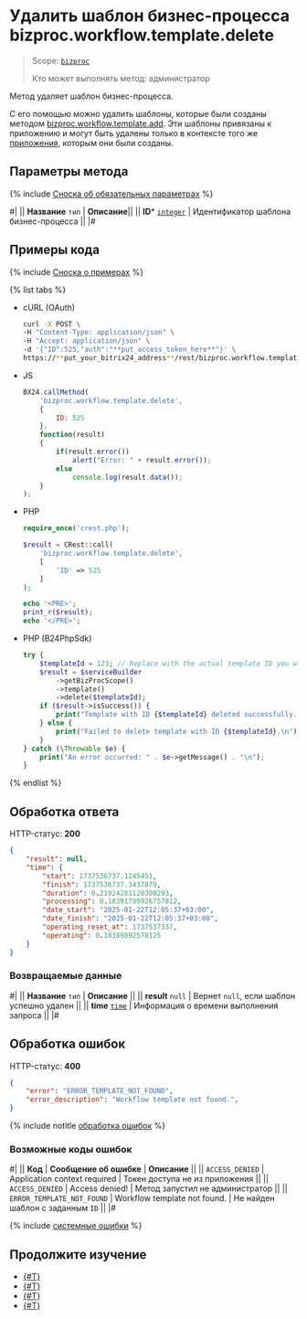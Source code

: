 # Удалить шаблон бизнес-процесса bizproc.workflow.template.delete

> Scope: [`bizproc`](../../scopes/permissions.md)
>
> Кто может выполнять метод: администратор

Метод удаляет шаблон бизнес-процесса. 

С его помощью можно удалить шаблоны, которые были созданы методом [bizproc.workflow.template.add](./bizproc-workflow-template-add.md). Эти шаблоны привязаны к приложению и могут быть удалены только в контексте того же [приложения](../../app-installation/index.md), которым они были созданы.

## Параметры метода

{% include [Сноска об обязательных параметрах](../../../_includes/required.md) %}

#|
|| **Название**
`тип` | **Описание**||
|| **ID***
[`integer`](../../data-types.md) | Идентификатор шаблона бизнес-процесса ||
|#	

## Примеры кода

{% include [Сноска о примерах](../../../_includes/examples.md) %}

{% list tabs %}

- cURL (OAuth)

    ```bash
    curl -X POST \
    -H "Content-Type: application/json" \
    -H "Accept: application/json" \
    -d '{"ID":525,"auth":"**put_access_token_here**"}' \
    https://**put_your_bitrix24_address**/rest/bizproc.workflow.template.delete
    ```

- JS

	```js
    BX24.callMethod(
        'bizproc.workflow.template.delete',
        {
            ID: 525
        },
        function(result)
        {
            if(result.error())
                alert("Error: " + result.error());
            else
                console.log(result.data());
        }
    );
	```

- PHP

    ```php
    require_once('crest.php');

    $result = CRest::call(
        'bizproc.workflow.template.delete',
        [
            'ID' => 525
        ]
    );

    echo '<PRE>';
    print_r($result);
    echo '</PRE>';
    ```

- PHP (B24PhpSdk)

	```php
	try {
		$templateId = 123; // Replace with the actual template ID you want to delete
		$result = $serviceBuilder
			->getBizProcScope()
			->template()
			->delete($templateId);
		if ($result->isSuccess()) {
			print("Template with ID {$templateId} deleted successfully.\n");
		} else {
			print("Failed to delete template with ID {$templateId}.\n");
		}
	} catch (\Throwable $e) {
		print("An error occurred: " . $e->getMessage() . "\n");
	}
	```

{% endlist %}

## Обработка ответа

HTTP-статус: **200**

```json
{
    "result": null,
    "time": {
        "start": 1737536737.1245451,
        "finish": 1737536737.3437879,
        "duration": 0.21924281120300293,
        "processing": 0.18391799926757812,
        "date_start": "2025-01-22T12:05:37+03:00",
        "date_finish": "2025-01-22T12:05:37+03:00",
        "operating_reset_at": 1737537337,
        "operating": 0.18389892578125
    }
}
```

### Возвращаемые данные

#|
|| **Название**
`тип` | **Описание** ||
|| **result**
`null` | Вернет `null`, если шаблон успешно удален ||
|| **time**
[`time`](../../data-types.md#time) | Информация о времени выполнения запроса ||
|#

## Обработка ошибок

HTTP-статус: **400**

```json
{
    "error": "ERROR_TEMPLATE_NOT_FOUND",
    "error_description": "Workflow template not found.",
}
```

{% include notitle [обработка ошибок](../../../_includes/error-info.md) %}

### Возможные коды ошибок

#|
|| **Код** | **Сообщение об ошибке** | **Описание** ||
|| `ACCESS_DENIED` | Application context required | Токен доступа не из приложения ||
|| `ACCESS_DENIED` | Access denied! | Метод запустил не администратор ||
|| `ERROR_TEMPLATE_NOT_FOUND` | Workflow template not found. | Не найден шаблон с заданным `ID` ||
|#

{% include [системные ошибки](../../../_includes/system-errors.md) %}

## Продолжите изучение 

- [{#T}](./index.md)
- [{#T}](./bizproc-workflow-template-add.md)
- [{#T}](./bizproc-workflow-template-update.md)
- [{#T}](./bizproc-workflow-template-list.md)